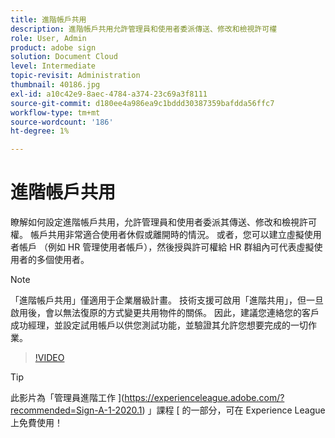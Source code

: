 ```yaml
---
title: 進階帳戶共用
description: 進階帳戶共用允許管理員和使用者委派傳送、修改和檢視許可權
role: User, Admin
product: adobe sign
solution: Document Cloud
level: Intermediate
topic-revisit: Administration
thumbnail: 40186.jpg
exl-id: a10c42e9-8aec-4784-a374-23c69a3f8111
source-git-commit: d180ee4a986ea9c1bddd30387359bafdda56ffc7
workflow-type: tm+mt
source-wordcount: '186'
ht-degree: 1%

---
```


# 進階帳戶共用

瞭解如何設定進階帳戶共用，允許管理員和使用者委派其傳送、修改和檢視許可權。 帳戶共用非常適合使用者休假或離開時的情況。 或者，您可以建立虛擬使用者帳戶 （例如 HR 管理使用者帳戶），然後授與許可權給 HR 群組內可代表虛擬使用者的多個使用者。

>[!NOTE]
>
>「進階帳戶共用」僅適用于企業層級計畫。 技術支援可啟用「進階共用」，但一旦啟用後，會以無法復原的方式變更共用物件的關係。 因此，建議您連絡您的客戶成功經理，並設定試用帳戶以供您測試功能，並驗證其允許您想要完成的一切作業。

>[!VIDEO](https://video.tv.adobe.com/v/40186?hidetitle=true)

>[!TIP]
>
>此影片為「管理員進階工作 ](https://experienceleague.adobe.com/?recommended=Sign-A-1-2020.1) 」課程 [ 的一部分，可在 Experience League 上免費使用！
